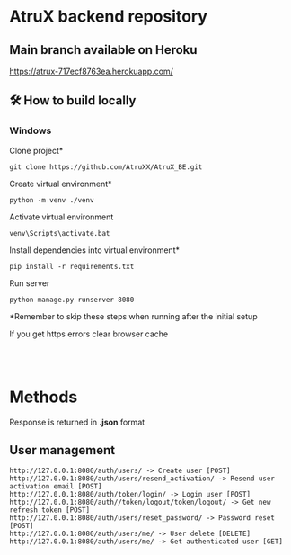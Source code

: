 # AtruX backend repository

## Main branch available on Heroku

https://atrux-717ecf8763ea.herokuapp.com/

## 🛠 How to build locally 

### Windows

Clone project*

    git clone https://github.com/AtruXX/AtruX_BE.git

Create virtual environment*
    
    python -m venv ./venv

Activate virtual environment

    venv\Scripts\activate.bat

Install dependencies into virtual environment*

    pip install -r requirements.txt

Run server 
    
    python manage.py runserver 8080

*Remember to skip these steps when running after the initial setup

If you get https errors clear browser cache

<br><br>

# Methods

Response is returned in **.json** format

## <b>User management</b>
    http://127.0.0.1:8080/auth/users/ -> Create user [POST]
    http://127.0.0.1:8080/auth/users/resend_activation/ -> Resend user activation email [POST]
    http://127.0.0.1:8080/auth/token/login/ -> Login user [POST]
    http://127.0.0.1:8080/auth//token/logout/token/logout/ -> Get new refresh token [POST]
    http://127.0.0.1:8080/auth/users/reset_password/ -> Password reset [POST]
    http://127.0.0.1:8080/auth/users/me/ -> User delete [DELETE]
    http://127.0.0.1:8080/auth/users/me/ -> Get authenticated user [GET]